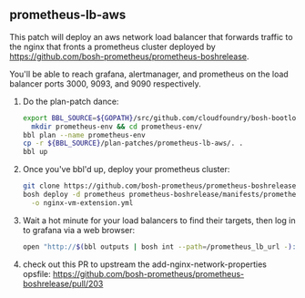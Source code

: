 ## prometheus-lb-aws

This patch will deploy an aws network load balancer that forwards traffic to the nginx that fronts a prometheus cluster deployed by https://github.com/bosh-prometheus/prometheus-boshrelease.

You'll be able to reach grafana, alertmanager, and prometheus on the load balancer ports 3000, 9093, and 9090 respectively.

1. Do the plan-patch dance:
   ```bash
   export BBL_SOURCE=${GOPATH}/src/github.com/cloudfoundry/bosh-bootloader/
	 mkdir prometheus-env && cd prometheus-env/
   bbl plan --name prometheus-env
   cp -r ${BBL_SOURCE}/plan-patches/prometheus-lb-aws/. .
   bbl up
   ```
1. Once you've bbl'd up, deploy your prometheus cluster:
   ```bash
   git clone https://github.com/bosh-prometheus/prometheus-boshrelease.git
   bosh deploy -d prometheus prometheus-boshrelease/manifests/prometheus.yml \
     -o nginx-vm-extension.yml
   ```

1. Wait a hot minute for your load balancers to find their targets, then log in to grafana via a web browser:
   ```bash
   open "http://$(bbl outputs | bosh int --path=/prometheus_lb_url -):3000"
   ```

1. check out this PR to upstream the add-nginx-network-properties opsfile: https://github.com/bosh-prometheus/prometheus-boshrelease/pull/203
